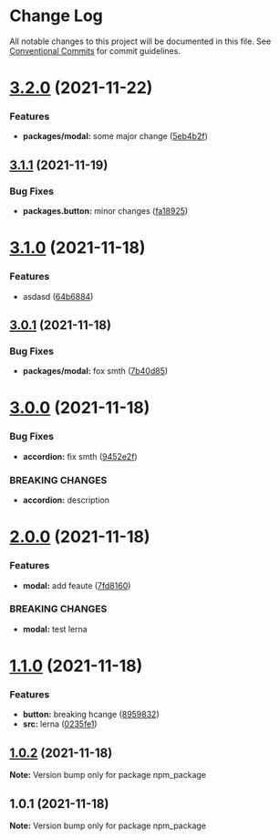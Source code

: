 # Change Log

All notable changes to this project will be documented in this file.
See [Conventional Commits](https://conventionalcommits.org) for commit guidelines.

# [3.2.0](https://github.com/har-sargis/publish_test/compare/v3.1.1...v3.2.0) (2021-11-22)


### Features

* **packages/modal:** some major change ([5eb4b2f](https://github.com/har-sargis/publish_test/commit/5eb4b2fdb0e6601ba4d2fc7e2031d220c1515f5b))





## [3.1.1](https://github.com/har-sargis/publish_test/compare/v3.1.0...v3.1.1) (2021-11-19)


### Bug Fixes

* **packages.button:** minor changes ([fa18925](https://github.com/har-sargis/publish_test/commit/fa189254bcc8d144ac80bf84b6a5d6b4b2c68278))





# [3.1.0](https://github.com/har-sargis/publish_test/compare/v3.0.1...v3.1.0) (2021-11-18)


### Features

* asdasd ([64b6884](https://github.com/har-sargis/publish_test/commit/64b6884cd5336c4c6be2fcf27810b0db8a1ff983))





## [3.0.1](https://github.com/har-sargis/publish_test/compare/v3.0.0...v3.0.1) (2021-11-18)


### Bug Fixes

* **packages/modal:** fox smth ([7b40d85](https://github.com/har-sargis/publish_test/commit/7b40d85cb3fc0d66c58c30e0a4c661b2a201e2f8))





# [3.0.0](https://github.com/har-sargis/publish_test/compare/v2.0.0...v3.0.0) (2021-11-18)


### Bug Fixes

* **accordion:** fix smth ([9452e2f](https://github.com/har-sargis/publish_test/commit/9452e2f0b5c403862a0bd71609dd3d94162133f3))


### BREAKING CHANGES

* **accordion:** description





# [2.0.0](https://github.com/har-sargis/publish_test/compare/v1.1.0...v2.0.0) (2021-11-18)


### Features

* **modal:** add feaute ([7fd8160](https://github.com/har-sargis/publish_test/commit/7fd8160430be3b8baf54324692f3eb9c9eff957b))


### BREAKING CHANGES

* **modal:** test lerna





# [1.1.0](https://github.com/har-sargis/publish_test/compare/v1.0.2...v1.1.0) (2021-11-18)


### Features

* **button:** breaking hcange ([8959832](https://github.com/har-sargis/publish_test/commit/8959832416a5e5f857df05ff05befdb07fc41b47))
* **src:** lerna ([0235fe1](https://github.com/har-sargis/publish_test/commit/0235fe153992ee11fabe6cd474bf6e697abc1fb6))





## [1.0.2](https://github.com/har-sargis/publish_test/compare/v1.0.1...v1.0.2) (2021-11-18)

**Note:** Version bump only for package npm_package





## 1.0.1 (2021-11-18)

**Note:** Version bump only for package npm_package
